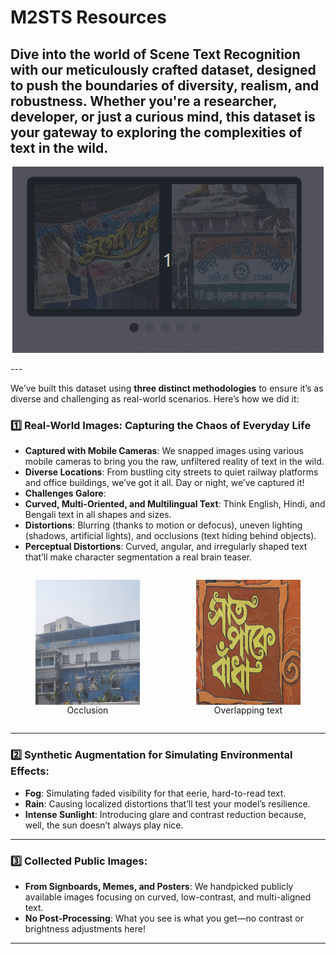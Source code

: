 #  M2STS Resources 

Dive into the world of **Scene Text Recognition** with our meticulously crafted dataset, designed to push the boundaries of diversity, realism, and robustness. Whether you're a researcher, developer, or just a curious mind, this dataset is your gateway to exploring the complexities of text in the wild.
---
<p align="center">
   <img src="https://github.com/ISIScT-Dataset/ISIScT_Dataset/blob/main/4.gif" alt="Carousel GIF" />
</p>
---

We’ve built this dataset using **three distinct methodologies** to ensure it’s as diverse and challenging as real-world scenarios. Here’s how we did it:

### 1️⃣ **Real-World Images: Capturing the Chaos of Everyday Life**
-  **Captured with Mobile Cameras**: We snapped images using various mobile cameras to bring you the raw, unfiltered reality of text in the wild.
-  **Diverse Locations**: From bustling city streets to quiet railway platforms and office buildings, we’ve got it all. Day or night, we’ve captured it!
-  **Challenges Galore**:
  - **Curved, Multi-Oriented, and Multilingual Text**: Think English, Hindi, and Bengali text in all shapes and sizes.
  - **Distortions**: Blurring (thanks to motion or defocus), uneven lighting (shadows, artificial lights), and occlusions (text hiding behind objects).
  - **Perceptual Distortions**: Curved, angular, and irregularly shaped text that’ll make character segmentation a real brain teaser.

<div style="display: flex; justify-content: center; gap: 10px; align-items: center;">
  <figure style="text-align: center; display: flex; flex-direction: column; align-items: center;">
    <img src="https://raw.githubusercontent.com/ISIScT-Dataset/ISIScT_Dataset/main/images/305_occlusion.jpg" alt="Image 1" width="300" height="200" />
    <figcaption>Occlusion</figcaption>
  </figure>
  <figure style="text-align: center; display: flex; flex-direction: column; align-items: center;">
    <img src="https://raw.githubusercontent.com/ISIScT-Dataset/ISIScT_Dataset/main/images/DSC00314_overlapping_text.jpg" alt="Image 2" width="300" height="200" />
    <figcaption>Overlapping text</figcaption>
  </figure>
</div>




---

### 2️⃣ **Synthetic Augmentation for Simulating Environmental Effects:**
-  **Fog**: Simulating faded visibility for that eerie, hard-to-read text.
-  **Rain**: Causing localized distortions that’ll test your model’s resilience.
-  **Intense Sunlight**: Introducing glare and contrast reduction because, well, the sun doesn’t always play nice.

---

### 3️⃣ **Collected Public Images:**
-  **From Signboards, Memes, and Posters**: We handpicked publicly available images focusing on curved, low-contrast, and multi-aligned text.
-  **No Post-Processing**: What you see is what you get—no contrast or brightness adjustments here!

---


